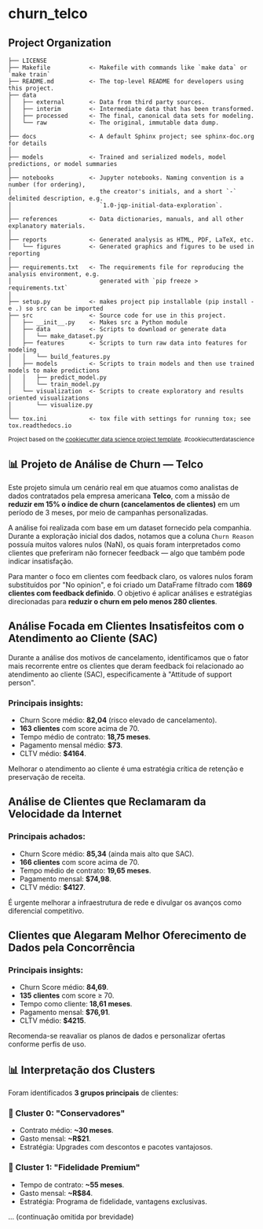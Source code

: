 # churn_telco

## Project Organization

```
├── LICENSE
├── Makefile           <- Makefile with commands like `make data` or `make train`
├── README.md          <- The top-level README for developers using this project.
├── data
│   ├── external       <- Data from third party sources.
│   ├── interim        <- Intermediate data that has been transformed.
│   ├── processed      <- The final, canonical data sets for modeling.
│   └── raw            <- The original, immutable data dump.
│
├── docs               <- A default Sphinx project; see sphinx-doc.org for details
│
├── models             <- Trained and serialized models, model predictions, or model summaries
│
├── notebooks          <- Jupyter notebooks. Naming convention is a number (for ordering),
│                         the creator's initials, and a short `-` delimited description, e.g.
│                         `1.0-jqp-initial-data-exploration`.
│
├── references         <- Data dictionaries, manuals, and all other explanatory materials.
│
├── reports            <- Generated analysis as HTML, PDF, LaTeX, etc.
│   └── figures        <- Generated graphics and figures to be used in reporting
│
├── requirements.txt   <- The requirements file for reproducing the analysis environment, e.g.
│                         generated with `pip freeze > requirements.txt`
│
├── setup.py           <- makes project pip installable (pip install -e .) so src can be imported
├── src                <- Source code for use in this project.
│   ├── __init__.py    <- Makes src a Python module
│   ├── data           <- Scripts to download or generate data
│   │   └── make_dataset.py
│   ├── features       <- Scripts to turn raw data into features for modeling
│   │   └── build_features.py
│   ├── models         <- Scripts to train models and then use trained models to make predictions
│   │   ├── predict_model.py
│   │   └── train_model.py
│   └── visualization  <- Scripts to create exploratory and results oriented visualizations
│       └── visualize.py
│
└── tox.ini            <- tox file with settings for running tox; see tox.readthedocs.io
```

<small>Project based on the <a target="_blank" href="https://drivendata.github.io/cookiecutter-data-science/">cookiecutter data science project template</a>. #cookiecutterdatascience</small>

## 📊 Projeto de Análise de Churn — Telco

Este projeto simula um cenário real em que atuamos como analistas de dados contratados pela empresa americana **Telco**, com a missão de **reduzir em 15% o índice de churn (cancelamentos de clientes)** em um período de 3 meses, por meio de campanhas personalizadas.

A análise foi realizada com base em um dataset fornecido pela companhia. Durante a exploração inicial dos dados, notamos que a coluna `Churn Reason` possuía muitos valores nulos (NaN), os quais foram interpretados como clientes que preferiram não fornecer feedback — algo que também pode indicar insatisfação.

Para manter o foco em clientes com feedback claro, os valores nulos foram substituídos por "No opinion", e foi criado um DataFrame filtrado com **1869 clientes com feedback definido**. O objetivo é aplicar análises e estratégias direcionadas para **reduzir o churn em pelo menos 280 clientes**.

## Análise Focada em Clientes Insatisfeitos com o Atendimento ao Cliente (SAC)

Durante a análise dos motivos de cancelamento, identificamos que o fator mais recorrente entre os clientes que deram feedback foi relacionado ao atendimento ao cliente (SAC), especificamente à "Attitude of support person".

### Principais insights:
- Churn Score médio: **82,04** (risco elevado de cancelamento).
- **163 clientes** com score acima de 70.
- Tempo médio de contrato: **18,75 meses**.
- Pagamento mensal médio: **$73**.
- CLTV médio: **$4164**.

Melhorar o atendimento ao cliente é uma estratégia crítica de retenção e preservação de receita.

## Análise de Clientes que Reclamaram da Velocidade da Internet

### Principais achados:
- Churn Score médio: **85,34** (ainda mais alto que SAC).
- **166 clientes** com score acima de 70.
- Tempo médio de contrato: **19,65 meses**.
- Pagamento mensal: **$74,98**.
- CLTV médio: **$4127**.

É urgente melhorar a infraestrutura de rede e divulgar os avanços como diferencial competitivo.

## Clientes que Alegaram Melhor Oferecimento de Dados pela Concorrência

### Principais insights:
- Churn Score médio: **84,69**.
- **135 clientes** com score ≥ 70.
- Tempo como cliente: **18,61 meses**.
- Pagamento mensal: **$76,91**.
- CLTV médio: **$4215**.

Recomenda-se reavaliar os planos de dados e personalizar ofertas conforme perfis de uso.

## 📊 Interpretação dos Clusters

Foram identificados **3 grupos principais** de clientes:

### 🧩 Cluster 0: "Conservadores"
- Contrato médio: **~30 meses**.
- Gasto mensal: **~R$21**.
- Estratégia: Upgrades com descontos e pacotes vantajosos.

### 👑 Cluster 1: "Fidelidade Premium"
- Tempo de contrato: **~55 meses**.
- Gasto mensal: **~R$84**.
- Estratégia: Programa de fidelidade, vantagens exclusivas.

... (continuação omitida por brevidade)
